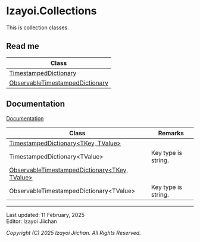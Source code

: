 # Izayoi.Collections

This is collection classes.

## Read me
|Class|
|--|
|[TimestampedDictionary](Izayoi.Collections.TimestampedDictionary/README.md)|
|[ObservableTimestampedDictionary](Izayoi.Collections.ObservableTimestampedDictionary/README.md)|

## Documentation

[Documentation](Documentation/Documentation.md)

|Class|Remarks|
|--|--|
|[TimestampedDictionary<TKey, TValue>](Documentation/API/TimestampedDictionary-2/TimestampedDictionary.md)||
|TimestampedDictionary\<TValue>|Key type is string.|
|[ObservableTimestampedDictionary<TKey, TValue>](Documentation/API/ObservableTimestampedDictionary-2/ObservableTimestampedDictionary.md)||
|ObservableTimestampedDictionary\<TValue>|Key type is string.|

___
Last updated: 11 February, 2025  
Editor: Izayoi Jiichan

*Copyright (C) 2025 Izayoi Jiichan. All Rights Reserved.*
